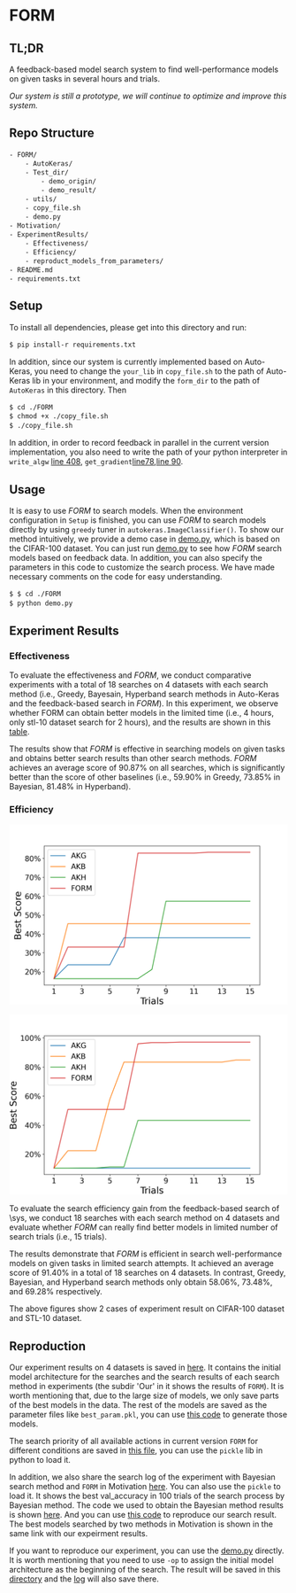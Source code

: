 # FORM

## TL;DR

A feedback-based model search system to find well-performance models on given
tasks in several hours and trials.

*Our system is still a prototype, we will continue to optimize and improve this system.*

## Repo Structure

```
- FORM/                 
    - AutoKeras/
    - Test_dir/  
        - demo_origin/
        - demo_result/
    - utils/         
    - copy_file.sh            
    - demo.py                  
- Motivation/                      
- ExperimentResults/                      
    - Effectiveness/
    - Efficiency/
    - reproduct_models_from_parameters/
- README.md
- requirements.txt
```

## Setup
To install all dependencies, please get into this directory and  run:

```bash
$ pip install-r requirements.txt
```

In addition, since our system is currently implemented based on Auto-Keras, you
need to change the `your_lib` in `copy_file.sh` to the path of Auto-Keras lib in
your environment, and modify the `form_dir` to the path of `AutoKeras` in this
directory. Then

```bash
$ cd ./FORM
$ chmod +x ./copy_file.sh
$ ./copy_file.sh
```

In addition, in order to record feedback in parallel in the current version
implementation, you also need to write the path of your python interpreter in
`write_algw` [line 408](./FORM/utils/load_test_utils.py),
`get_gradient`[line78](./FORM/AutoKeras/engine/tuner.py),[line
90](./FORM/utils/operation_test_utils.py).

## Usage
It is easy to use *FORM* to search models. 
When the environment configuration in `Setup` is finished, you can use *FORM* to
search models directly by using `greedy` tuner in `autokeras.ImageClassifier()`.
To show our method intuitively, we provide a demo case in
[demo.py](./FORM/demo.py), which is based on the CIFAR-100 dataset.
You can just run [demo.py](./FORM/demo.py) to see how *FORM* search models based
on feedback data.
In addition, you can also specify the parameters in this code to customize the
search process. We have made necessary comments on the code for easy understanding.

``` bash
$ $ cd ./FORM
$ python demo.py
```

## Experiment Results

### Effectiveness

To evaluate the effectiveness and *FORM*, we conduct comparative experiments
with a total of 18 searches on 4 datasets with each search method (i.e., Greedy,
Bayesain, Hyperband search methods in Auto-Keras and the feedback-based search in *FORM*).
In this experiment, we observe whether FORM can obtain better models in the limited
time (i.e., 4 hours, only stl-10 dataset search for 2 hours), and the results
are shown in this
[table](./ExperimentResults/Effectiveness/effectiveness_table.tsv).

The results show that *FORM* is effective in searching models
on given tasks and obtains better search results than other search
methods.
*FORM* achieves an average score of 90.87% on all
searches, which is significantly better than the score of other baselines (i.e.,
59.90% in Greedy, 73.85% in Bayesian, 81.48% in Hyperband).


### Efficiency

![figure](./ExperimentResults/Efficiency/cifar100-9.png)

![figure](./ExperimentResults/Efficiency/stl-12.png)

To evaluate the search efficiency gain from the feedback-based search of \sys, we
conduct 18 searches with each search method on 4 datasets and evaluate
whether *FORM* can really find better models in limited number of search
trials (i.e., 15 trials).

The results demonstrate that *FORM* is efficient in search well-performance models
on given tasks in limited search attempts.
It achieved an average score
of 91.40\% in a total of 18 searches on 4 datasets. In contrast, Greedy, Bayesian,
and Hyperband search methods only obtain 58.06\%, 73.48\%, and 69.28\%
respectively.

The above figures show 2 cases of experiment result on CIFAR-100 dataset and
STL-10 dataset.

## Reproduction

Our experiment results on 4 datasets is saved in [here](https://drive.google.com/file/d/1_ngnpSQxNEKLoQnfzZp6eutgRMO0lfIp/view?usp=sharing). It contains the initial model
architecture for the searches and the search results of each search method in
experiments (the subdir 'Our' in it shows the results of `FORM`).
It is worth mentioning that, due to the large size of models, we only save parts
of the best models in the data.
The rest of the models are saved as the parameter files like `best_param.pkl`, you can use [this code](./ExperimentResults/reproduct_models_from_parameters/reproduce_experiment_model.py) to generate those models.

The search priority of all available actions in current version `FORM` for different conditions are saved in [this
file](./FORM/utils/priority_pure.pkl), you can use the `pickle`
lib in python to load it.

In addition, we also share the search log of the experiment with Bayesian search
method and `FORM` in
Motivation [here](./Motivation/accuracy_log.pkl). You can also use the `pickle` to load it.
It shows the best val_accuracy in 100 trials of the search process by Bayesian
method.
The code we used to obtain the Bayesian method results is shown
[here](./Motivation/motivation.py). And you can use [this code](./FORM/demo.py)
to reproduce our search result. The best models searched by two methods in
Motivation is shown in the same link with our expeirment results.

If you want to reproduce our experiment, you can use the
[demo.py](./FORM/demo.py) directly.
It is worth mentioning that you need to use `-op` to assign the initial model
architecture as the beginning of the search.
The result will be saved in this [directory](./FORM/Test_dir/demo_origin) and
the [log](./FORM/Test_dir/demo_origin/log.pkl) will also save there.
